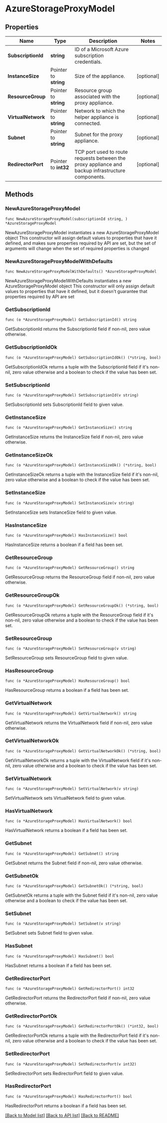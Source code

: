 # AzureStorageProxyModel

## Properties

Name | Type | Description | Notes
------------ | ------------- | ------------- | -------------
**SubscriptionId** | **string** | ID of a Microsoft Azure subscription credentials. | 
**InstanceSize** | Pointer to **string** | Size of the appliance. | [optional] 
**ResourceGroup** | Pointer to **string** | Resource group associated with the proxy appliance. | [optional] 
**VirtualNetwork** | Pointer to **string** | Network to which the helper appliance is connected. | [optional] 
**Subnet** | Pointer to **string** | Subnet for the proxy appliance. | [optional] 
**RedirectorPort** | Pointer to **int32** | TCP port used to route requests between the proxy appliance and backup infrastructure components. | [optional] 

## Methods

### NewAzureStorageProxyModel

`func NewAzureStorageProxyModel(subscriptionId string, ) *AzureStorageProxyModel`

NewAzureStorageProxyModel instantiates a new AzureStorageProxyModel object
This constructor will assign default values to properties that have it defined,
and makes sure properties required by API are set, but the set of arguments
will change when the set of required properties is changed

### NewAzureStorageProxyModelWithDefaults

`func NewAzureStorageProxyModelWithDefaults() *AzureStorageProxyModel`

NewAzureStorageProxyModelWithDefaults instantiates a new AzureStorageProxyModel object
This constructor will only assign default values to properties that have it defined,
but it doesn't guarantee that properties required by API are set

### GetSubscriptionId

`func (o *AzureStorageProxyModel) GetSubscriptionId() string`

GetSubscriptionId returns the SubscriptionId field if non-nil, zero value otherwise.

### GetSubscriptionIdOk

`func (o *AzureStorageProxyModel) GetSubscriptionIdOk() (*string, bool)`

GetSubscriptionIdOk returns a tuple with the SubscriptionId field if it's non-nil, zero value otherwise
and a boolean to check if the value has been set.

### SetSubscriptionId

`func (o *AzureStorageProxyModel) SetSubscriptionId(v string)`

SetSubscriptionId sets SubscriptionId field to given value.


### GetInstanceSize

`func (o *AzureStorageProxyModel) GetInstanceSize() string`

GetInstanceSize returns the InstanceSize field if non-nil, zero value otherwise.

### GetInstanceSizeOk

`func (o *AzureStorageProxyModel) GetInstanceSizeOk() (*string, bool)`

GetInstanceSizeOk returns a tuple with the InstanceSize field if it's non-nil, zero value otherwise
and a boolean to check if the value has been set.

### SetInstanceSize

`func (o *AzureStorageProxyModel) SetInstanceSize(v string)`

SetInstanceSize sets InstanceSize field to given value.

### HasInstanceSize

`func (o *AzureStorageProxyModel) HasInstanceSize() bool`

HasInstanceSize returns a boolean if a field has been set.

### GetResourceGroup

`func (o *AzureStorageProxyModel) GetResourceGroup() string`

GetResourceGroup returns the ResourceGroup field if non-nil, zero value otherwise.

### GetResourceGroupOk

`func (o *AzureStorageProxyModel) GetResourceGroupOk() (*string, bool)`

GetResourceGroupOk returns a tuple with the ResourceGroup field if it's non-nil, zero value otherwise
and a boolean to check if the value has been set.

### SetResourceGroup

`func (o *AzureStorageProxyModel) SetResourceGroup(v string)`

SetResourceGroup sets ResourceGroup field to given value.

### HasResourceGroup

`func (o *AzureStorageProxyModel) HasResourceGroup() bool`

HasResourceGroup returns a boolean if a field has been set.

### GetVirtualNetwork

`func (o *AzureStorageProxyModel) GetVirtualNetwork() string`

GetVirtualNetwork returns the VirtualNetwork field if non-nil, zero value otherwise.

### GetVirtualNetworkOk

`func (o *AzureStorageProxyModel) GetVirtualNetworkOk() (*string, bool)`

GetVirtualNetworkOk returns a tuple with the VirtualNetwork field if it's non-nil, zero value otherwise
and a boolean to check if the value has been set.

### SetVirtualNetwork

`func (o *AzureStorageProxyModel) SetVirtualNetwork(v string)`

SetVirtualNetwork sets VirtualNetwork field to given value.

### HasVirtualNetwork

`func (o *AzureStorageProxyModel) HasVirtualNetwork() bool`

HasVirtualNetwork returns a boolean if a field has been set.

### GetSubnet

`func (o *AzureStorageProxyModel) GetSubnet() string`

GetSubnet returns the Subnet field if non-nil, zero value otherwise.

### GetSubnetOk

`func (o *AzureStorageProxyModel) GetSubnetOk() (*string, bool)`

GetSubnetOk returns a tuple with the Subnet field if it's non-nil, zero value otherwise
and a boolean to check if the value has been set.

### SetSubnet

`func (o *AzureStorageProxyModel) SetSubnet(v string)`

SetSubnet sets Subnet field to given value.

### HasSubnet

`func (o *AzureStorageProxyModel) HasSubnet() bool`

HasSubnet returns a boolean if a field has been set.

### GetRedirectorPort

`func (o *AzureStorageProxyModel) GetRedirectorPort() int32`

GetRedirectorPort returns the RedirectorPort field if non-nil, zero value otherwise.

### GetRedirectorPortOk

`func (o *AzureStorageProxyModel) GetRedirectorPortOk() (*int32, bool)`

GetRedirectorPortOk returns a tuple with the RedirectorPort field if it's non-nil, zero value otherwise
and a boolean to check if the value has been set.

### SetRedirectorPort

`func (o *AzureStorageProxyModel) SetRedirectorPort(v int32)`

SetRedirectorPort sets RedirectorPort field to given value.

### HasRedirectorPort

`func (o *AzureStorageProxyModel) HasRedirectorPort() bool`

HasRedirectorPort returns a boolean if a field has been set.


[[Back to Model list]](../README.md#documentation-for-models) [[Back to API list]](../README.md#documentation-for-api-endpoints) [[Back to README]](../README.md)



